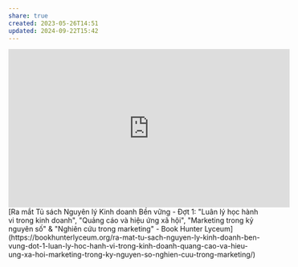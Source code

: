 ```yaml
---
share: true
created: 2023-05-26T14:51
updated: 2024-09-22T15:42
---
```

<iframe width="560" height="315" src="https://www.youtube.com/embed/9zVOz0VwAy0" title="YouTube video player" frameborder="0" allow="accelerometer; autoplay; clipboard-write; encrypted-media; gyroscope; picture-in-picture; web-share" allowfullscreen></iframe>
[Ra mắt Tủ sách Nguyên lý Kinh doanh Bền vững - Đợt 1: "Luân lý học hành vi trong kinh doanh", "Quảng cáo và hiệu ứng xã hội", "Marketing trong kỷ nguyên số" & "Nghiên cứu trong marketing" - Book Hunter Lyceum](https://bookhunterlyceum.org/ra-mat-tu-sach-nguyen-ly-kinh-doanh-ben-vung-dot-1-luan-ly-hoc-hanh-vi-trong-kinh-doanh-quang-cao-va-hieu-ung-xa-hoi-marketing-trong-ky-nguyen-so-nghien-cuu-trong-marketing/)